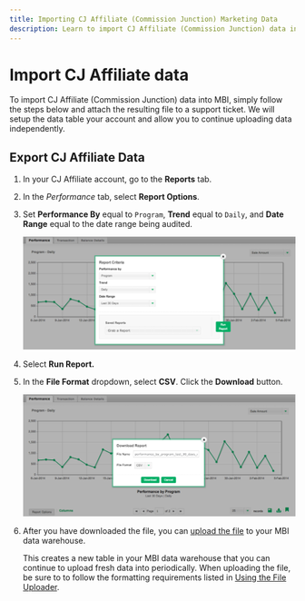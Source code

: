 ```yaml
---
title: Importing CJ Affiliate (Commission Junction) Marketing Data
description: Learn to import CJ Affiliate (Commission Junction) data into MBI.
---
```

# Import CJ Affiliate data

To import CJ Affiliate (Commission Junction) data into MBI, simply follow the steps below and attach the resulting file to a support ticket. We will setup the data table your account and allow you to continue uploading data independently.

## Export CJ Affiliate Data

1. In your CJ Affiliate account, go to the **Reports** tab.

1. In the _Performance_ tab, select **Report Options**.

1. Set **Performance By** equal to `Program`, **Trend** equal to `Daily`, and **Date Range** equal to the date range being audited.

    ![Screen_Shot_2014-02-04_at_3.30.56_PM.png](../../../assets/Screen_Shot_2014-02-04_at_3.30.56_PM.png)<!--{:.zoom}-->

1. Select **Run Report.**

1. In the **File Format** dropdown, select **CSV**.  Click the **Download** button.

    ![Screen_Shot_2014-02-04_at_3.31.27_PM.png](../../../assets/Screen_Shot_2014-02-04_at_3.31.27_PM.png)<!--{:.zoom}-->

1. After  you have downloaded the file, you can [upload the file](../connecting-data/using-file-uploader.md) to your MBI data warehouse.

   This creates a new table in your MBI data warehouse that you can continue to upload fresh data into periodically. When uploading the file, be sure to to follow the formatting requirements listed in [Using the File Uploader](../connecting-data/using-file-uploader.md).
